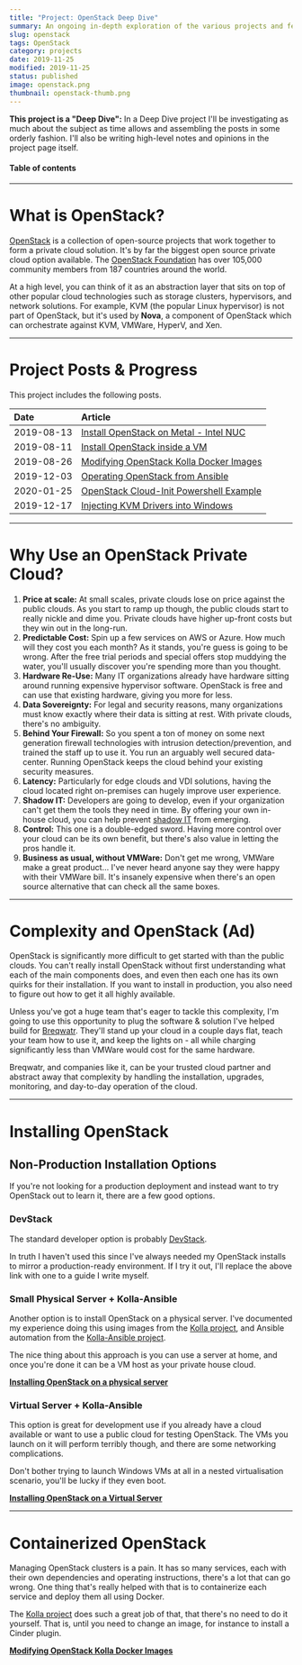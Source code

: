 ```yaml
---
title: "Project: OpenStack Deep Dive"
summary: An ongoing in-depth exploration of the various projects and features of OpenStack.
slug: openstack
tags: OpenStack
category: projects
date: 2019-11-25
modified: 2019-11-25
status: published
image: openstack.png
thumbnail: openstack-thumb.png
---
```



**This project is a "Deep Dive":** In a Deep Dive project I'll be investigating
as much about the subject as time allows and assembling the posts in some
orderly fashion. I'll also be writing high-level notes and opinions in the
project page itself.


#### Table of contents

---


# What is OpenStack?

[OpenStack](https://www.openstack.org/) is a collection of open-source projects
that work together to form a private cloud solution. It's by far the
biggest open source private cloud option available. The [OpenStack Foundation](https://www.openstack.org/foundation/)
has over 105,000 community members from 187 countries around the world.

At a high level, you can think of it as an abstraction layer that sits on top
of other popular cloud technologies such as storage clusters, hypervisors, and
network solutions. For example, KVM (the popular Linux hypervisor) is not part
of OpenStack, but it's used by **Nova**, a component of OpenStack which can
orchestrate against KVM, VMWare, HyperV, and Xen.


---

# Project Posts & Progress

This project includes the following posts.

| Date        | Article                                                                      |
| :---------- | :--------------------------------------------------------------------------- |
| 2019-08-13  | [Install OpenStack on Metal - Intel NUC](/openstack-aio-ka-metal.html)       |
| 2019-08-11  | [Install OpenStack inside a VM](/openstack-aio-ka-vm.html)                   |
| 2019-08-26  | [Modifying OpenStack Kolla Docker Images](/openstack-kolla-custom-plugin.html) |
| 2019-12-03  | [Operating OpenStack from Ansible](/openstack-ansible.html)                  |
| 2020-01-25  | [OpenStack Cloud-Init Powershell Example](/openstack-cloudinit-powershell.html) |
| 2019-12-17  | [Injecting KVM Drivers into Windows](windows-kvm-drivers)                    |

---


# Why Use an OpenStack Private Cloud?

1. **Price at scale:** At small scales, private clouds lose on price
   against the public clouds. As you start to ramp up though, the public clouds
   start to really nickle and dime you. Private clouds have higher up-front
   costs but they win out in the long-run.
1. **Predictable Cost:** Spin up a few services on AWS or Azure. How much will
   they cost you each month? As it stands, you're guess is going to be wrong.
   After the free trial periods and special offers stop muddying the water,
   you'll usually discover you're spending more than you thought.
1. **Hardware Re-Use:** Many IT organizations already have hardware sitting
   around running expensive hypervisor software. OpenStack is free and can use
   that existing hardware, giving you more for less.
1. **Data Sovereignty:** For legal and security reasons, many organizations
   must know exactly where their data is sitting at rest. With private clouds,
   there's no ambiguity.
1. **Behind Your Firewall:** So you spent a ton of money on some next
   generation firewall technologies with intrusion detection/prevention, and
   trained the staff up to use it. You run an arguably well secured
   data-center. Running OpenStack keeps the cloud behind your existing security
   measures.
1. **Latency:** Particularly for edge clouds and VDI solutions, having the
   cloud located right on-premises can hugely improve user experience.
1. **Shadow IT:** Developers are going to develop, even if your organization
   can't get them the tools they need in time. By offering your own in-house
   cloud, you can help prevent
   [shadow IT](https://en.wikipedia.org/wiki/Shadow_IT) from emerging.
1. **Control:** This one is a double-edged sword. Having more control over your
   cloud can be its own benefit, but there's also value in letting the pros
   handle it.
1. **Business as usual, without VMWare:** Don't get me wrong, VMWare make a
   great product... I've never heard anyone say they were happy with their
   VMWare bill. It's insanely expensive when there's an open source alternative
   that can check all the same boxes.

---


# Complexity and OpenStack (Ad)

OpenStack is significantly more difficult to get started with than the public
clouds. You can't really install OpenStack without first understanding what
each of the main components does, and even then each one has its own quirks for
their installation. If you want to install in production, you also need to
figure out how to get it all highly available.

Unless you've got a huge team that's eager to tackle this complexity, I'm going
to use this opportunity to plug the software & solution I've helped build for
[Breqwatr](https://breqwatr.com). They'll stand up your cloud in a couple days
flat, teach your team how to use it, and keep the lights on - all while
charging significantly less than VMWare would cost for the same hardware.

Breqwatr, and companies like it, can be your trusted cloud partner and abstract
away that complexity by handling the installation, upgrades, monitoring, and
day-to-day operation of the cloud.


---


# Installing OpenStack

## Non-Production Installation Options

If you're not looking for a production deployment and instead want to try
OpenStack out to learn it, there are a few good options.


### DevStack

The standard developer option is probably [DevStack](https://docs.openstack.org/devstack/latest/).

In truth I haven't used this since I've always needed my OpenStack installs to
mirror a production-ready environment. If I try it out, I'll replace the above
link with one to a guide I write myself.

### Small Physical Server + Kolla-Ansible

Another option is to install OpenStack on a physical server. I've documented
my experience doing this using images from the [Kolla project](https://github.com/openstack/kolla),
and Ansible automation from the [Kolla-Ansible project](https://github.com/openstack/kolla-ansible).

The nice thing about this approach is you can use a server at home, and once
you're done it can be a VM host as your private house cloud.

**[Installing OpenStack on a physical server](/openstack-aio-ka-metal.html)**


### Virtual Server + Kolla-Ansible

This option is great for development use if you already have a cloud available
or want to use a public cloud for testing OpenStack. The VMs you launch on it
will perform terribly though, and there are some networking complications.

Don't bother trying to launch Windows VMs at all in a nested virtualisation
scenario, you'll be lucky if they even boot.

**[Installing OpenStack on a Virtual Server](/openstack-aio-ka-vm.html)**


---

# Containerized OpenStack

Managing OpenStack clusters is a pain. It has so many services, each with their
own dependencies and operating instructions, there's a lot that can go wrong.
One thing that's really helped with that is to containerize each service and
deploy them all using Docker.

The [Kolla project](https://github.com/openstack/kolla) does such a great job
of that, that there's no need to do it yourself. That is, until you need to
change an image, for instance to install a Cinder plugin.

**[Modifying OpenStack Kolla Docker Images](/copenstack-kolla-custom-plugin.html)**
